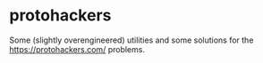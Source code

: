 # protohackers

Some (slightly overengineered) utilities and some solutions for the https://protohackers.com/ problems.
